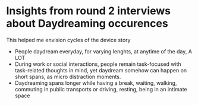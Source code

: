 # Insights from round 2 interviews about Daydreaming occurences
This helped me envision cycles of the device story

- People daydream everyday, for varying lenghts, at anytime of the day, A LOT
- During work or social interactions, people remain task-focused with task-related thoughts in mind, yet daydream somehow can happen on short spans, as micro distraction moments.
- Daydreaming spans longer while having a break, waiting, walking, commuting in public transports or driving, resting, being in an intimate space
